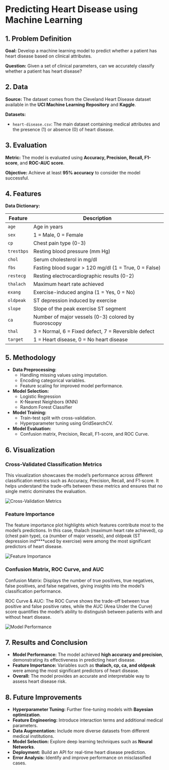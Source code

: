 # Predicting Heart Disease using Machine Learning

## 1. Problem Definition

**Goal:** Develop a machine learning model to predict whether a patient has heart disease based on clinical attributes.

**Question:** Given a set of clinical parameters, can we accurately classify whether a patient has heart disease?

## 2. Data

**Source:** The dataset comes from the Cleveland Heart Disease dataset available in the **UCI Machine Learning Repository** and **Kaggle**.

**Datasets:**
- `heart-disease.csv`: The main dataset containing medical attributes and the presence (1) or absence (0) of heart disease.

## 3. Evaluation

**Metric:** The model is evaluated using **Accuracy, Precision, Recall, F1-score**, and **ROC-AUC score**.

**Objective:** Achieve at least **95% accuracy** to consider the model successful.

## 4. Features

**Data Dictionary:**

| Feature | Description |
|---------|------------|
| `age` | Age in years |
| `sex` | 1 = Male, 0 = Female |
| `cp` | Chest pain type (0-3) |
| `trestbps` | Resting blood pressure (mm Hg) |
| `chol` | Serum cholesterol in mg/dl |
| `fbs` | Fasting blood sugar > 120 mg/dl (1 = True, 0 = False) |
| `restecg` | Resting electrocardiographic results (0-2) |
| `thalach` | Maximum heart rate achieved |
| `exang` | Exercise-induced angina (1 = Yes, 0 = No) |
| `oldpeak` | ST depression induced by exercise |
| `slope` | Slope of the peak exercise ST segment |
| `ca` | Number of major vessels (0-3) colored by fluoroscopy |
| `thal` | 3 = Normal, 6 = Fixed defect, 7 = Reversible defect |
| `target` | 1 = Heart disease, 0 = No heart disease |

## 5. Methodology

- **Data Preprocessing:**
  - Handling missing values using imputation.
  - Encoding categorical variables.
  - Feature scaling for improved model performance.
- **Model Selection:**
  - Logistic Regression
  - K-Nearest Neighbors (KNN)
  - Random Forest Classifier
- **Model Training:**
  - Train-test split with cross-validation.
  - Hyperparameter tuning using GridSearchCV.
- **Model Evaluation:**
  - Confusion matrix, Precision, Recall, F1-score, and ROC Curve.

## 6. Visualization

### Cross-Validated Classification Metrics
This visualization showcases the model’s performance across different classification metrics such as Accuracy, Precision, Recall, and F1-score. It helps understand the trade-offs between these metrics and ensures that no single metric dominates the evaluation.


![Cross-Validation Metrics](images/cross_validation_metrics.png)

### Feature Importance
The feature importance plot highlights which features contribute most to the model’s predictions. In this case, thalach (maximum heart rate achieved), cp (chest pain type), ca (number of major vessels), and oldpeak (ST depression ind****uced by exercise) were among the most significant predictors of heart disease.

![Feature Importance](images/feature_importance.png)

### Confusion Matrix, ROC Curve, and AUC
Confusion Matrix: Displays the number of true positives, true negatives, false positives, and false negatives, giving insights into the model’s classification performance.

ROC Curve & AUC: The ROC Curve shows the trade-off between true positive and false positive rates, while the AUC (Area Under the Curve) score quantifies the model’s ability to distinguish between patients with and without heart disease.

![Model Performance](images/model_performance.png)

## 7. Results and Conclusion

- **Model Performance:** The model achieved **high accuracy and precision**, demonstrating its effectiveness in predicting heart disease.
- **Feature Importance:** Variables such as **thalach, cp, ca, and oldpeak** were among the most significant predictors of heart disease.
- **Overall:** The model provides an accurate and interpretable way to assess heart disease risk.

## 8. Future Improvements

- **Hyperparameter Tuning:** Further fine-tuning models with **Bayesian optimization**.
- **Feature Engineering:** Introduce interaction terms and additional medical parameters.
- **Data Augmentation:** Include more diverse datasets from different medical institutions.
- **Model Selection:** Explore deep learning techniques such as **Neural Networks**.
- **Deployment:** Build an API for real-time heart disease prediction.
- **Error Analysis:** Identify and improve performance on misclassified cases.


